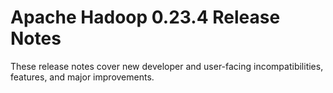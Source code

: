 # Apache Hadoop  0.23.4 Release Notes

These release notes cover new developer and user-facing incompatibilities, features, and major improvements.



